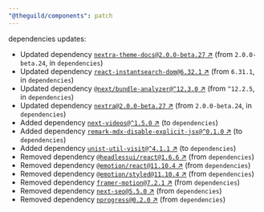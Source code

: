 ```yaml
---
"@theguild/components": patch
---
```


dependencies updates: 

- Updated dependency [`nextra-theme-docs@2.0.0-beta.27` ↗︎](https://www.npmjs.com/package/nextra-theme-docs/v/2.0.0-beta.27) (from `2.0.0-beta.24`, in `dependencies`)
- Updated dependency [`react-instantsearch-dom@6.32.1` ↗︎](https://www.npmjs.com/package/react-instantsearch-dom/v/6.32.1) (from `6.31.1`, in `dependencies`)
- Updated dependency [`@next/bundle-analyzer@^12.3.0` ↗︎](https://www.npmjs.com/package/@next/bundle-analyzer/v/null) (from `^12.2.5`, in `dependencies`)
- Updated dependency [`nextra@2.0.0-beta.27` ↗︎](https://www.npmjs.com/package/nextra/v/2.0.0-beta.27) (from `2.0.0-beta.24`, in `dependencies`)
- Added dependency [`next-videos@^1.5.0` ↗︎](https://www.npmjs.com/package/next-videos/v/null) (to `dependencies`)
- Added dependency [`remark-mdx-disable-explicit-jsx@^0.1.0` ↗︎](https://www.npmjs.com/package/remark-mdx-disable-explicit-jsx/v/null) (to `dependencies`)
- Added dependency [`unist-util-visit@^4.1.1` ↗︎](https://www.npmjs.com/package/unist-util-visit/v/null) (to `dependencies`)
- Removed dependency [`@headlessui/react@1.6.6` ↗︎](https://www.npmjs.com/package/@headlessui/react/v/1.6.6) (from `dependencies`)
- Removed dependency [`@emotion/react@11.10.4` ↗︎](https://www.npmjs.com/package/@emotion/react/v/11.10.4) (from `dependencies`)
- Removed dependency [`@emotion/styled@11.10.4` ↗︎](https://www.npmjs.com/package/@emotion/styled/v/11.10.4) (from `dependencies`)
- Removed dependency [`framer-motion@7.2.1` ↗︎](https://www.npmjs.com/package/framer-motion/v/7.2.1) (from `dependencies`)
- Removed dependency [`next-seo@5.5.0` ↗︎](https://www.npmjs.com/package/next-seo/v/5.5.0) (from `dependencies`)
- Removed dependency [`nprogress@0.2.0` ↗︎](https://www.npmjs.com/package/nprogress/v/0.2.0) (from `dependencies`)
